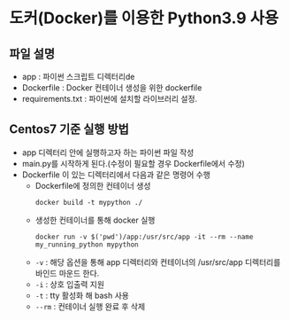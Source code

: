 # 도커(Docker)를 이용한 Python3.9 사용
   
## 파일 설명
- app : 파이썬 스크립트 디렉터리de
- Dockerfile : Docker 컨테이너 생성을 위한 dockerfile
- requirements.txt : 파이썬에 설치할 라이브러리 설정.


## Centos7 기준 실행 방법

- app 디렉터리 안에 실행하고자 하는 파이썬 파일 작성 
- main.py를 시작하게 된다.(수정이 필요할 경우 Dockerfile에서 수정)
- Dockerfile 이 있는 디렉터리에서 다음과 같은 명령어 수행
  - Dockerfile에 정의한 컨테이너 생성
    ```
    docker build -t mypython ./
    ```
  - 생성한 컨테이너를 통해 docker 실행
    ```
    docker run -v $('pwd')/app:/usr/src/app -it --rm --name my_running_python mypython
    ```
  - `-v` : 해당 옵션을 통해 app 디렉터리와 컨테이너의 /usr/src/app 디렉터리를 바인드 마운드 한다.
  - `-i` : 상호 입출력 지원
  - `-t` : tty 활성화 해 bash 사용
  - `--rm` : 컨테이너 실행 완료 후 삭제